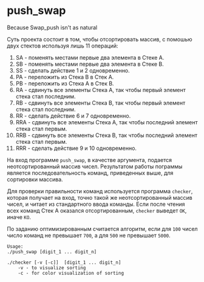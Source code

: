 # push_swap
Because Swap_push isn't as natural

Суть проекта состоит в том, чтобы отсортировать массив, с помошью двух стектов используя лишь 11 операций:
1. SA - поменять местами первые два элемента в Стеке А.
2. SB - поменять местами первые два элемента в Стеке В.
3. SS - сделать действие 1 и 2 одновременно.
4. PA - переложить из Стека B в Стек A.
5. PB - переложить из Стека A в Стек B.
6. RA - сдвинуть все элементы Стека А, так чтобы первый элемент стека стал последним.
7. RВ - сдвинуть все элементы Стека В, так чтобы первый элемент стека стал последним.
8. RR - сделать действие 6 и 7 одновременно.
9. RRA - сдвинуть все элементы Стека А, так чтобы последний элемент стека стал первым.
10. RRВ - сдвинуть все элементы Стека В, так чтобы последний элемент стека стал первым.
11. RRR - сделать действие 9 и 10 одновременно.

На вход программе ```push_swap```, в качестве аргумента, подается неотсортированный массив чисел.
Результатом работы пограммы является последовательность команд, приведенных выше, для сортировки массива.

Для проверки правильности команд используется программа ```checker```, которая получает на вход,
точно такой же неотсортированный массив чисел, и читает из стандартного ввода команды.
Если после чтения всех команд Стек А оказался отсортированным, ```checker``` выведет ```ОК```, иначе ```KO```.

По заданию оптимизированным считается алгоритм, если для ```100``` чисел число команд не превышает ```700```, а для ```500``` не превышает ```5000```.

```
Usage:
./push_swap [digit_1 ... digit_n]

./checker [-v [-c]]  [digit_1 ... digit_n]
    -v - to visualize sorting
    -c - for color visualization of sorting
```
